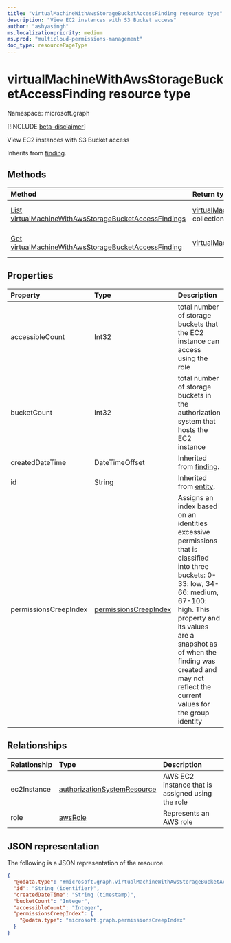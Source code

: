 ```yaml
---
title: "virtualMachineWithAwsStorageBucketAccessFinding resource type"
description: "View EC2 instances with S3 Bucket access"
author: "ashyasingh"
ms.localizationpriority: medium
ms.prod: "multicloud-permissions-management"
doc_type: resourcePageType
---
```


# virtualMachineWithAwsStorageBucketAccessFinding resource type

Namespace: microsoft.graph

[!INCLUDE [beta-disclaimer](../../includes/beta-disclaimer.md)]

View EC2 instances with S3 Bucket access


Inherits from [finding](../resources/finding.md).

## Methods
|Method|Return type|Description|
|:---|:---|:---|
|[List virtualMachineWithAwsStorageBucketAccessFindings](../api/virtualmachinewithawsstoragebucketaccessfinding-list.md)|[virtualMachineWithAwsStorageBucketAccessFinding](../resources/virtualmachinewithawsstoragebucketaccessfinding.md) collection|Get a list of the [virtualMachineWithAwsStorageBucketAccessFinding](../resources/virtualmachinewithawsstoragebucketaccessfinding.md) objects and their properties.|
|[Get virtualMachineWithAwsStorageBucketAccessFinding](../api/virtualmachinewithawsstoragebucketaccessfinding-get.md)|[virtualMachineWithAwsStorageBucketAccessFinding](../resources/virtualmachinewithawsstoragebucketaccessfinding.md)|Read the properties and relationships of a [virtualMachineWithAwsStorageBucketAccessFinding](../resources/virtualmachinewithawsstoragebucketaccessfinding.md) object.|


## Properties
|Property|Type|Description|
|:---|:---|:---|
|accessibleCount|Int32|total number of storage buckets that the EC2 instance can access using the role|
|bucketCount|Int32|total number of storage buckets in the authorization system that hosts the EC2 instance|
|createdDateTime|DateTimeOffset|Inherited from [finding](../resources/finding.md).|
|id|String|Inherited from [entity](../resources/entity.md).|
|permissionsCreepIndex|[permissionsCreepIndex](../resources/permissionscreepindex.md)|Assigns an index based on an identities excessive permissions that is classified into three buckets: 0-33: low, 34-66: medium, 67-100: high. This property and its values are a snapshot as of when the finding was created and may not reflect the current values for the group identity|

## Relationships
|Relationship|Type|Description|
|:---|:---|:---|
|ec2Instance|[authorizationSystemResource](../resources/authorizationsystemresource.md)|AWS EC2 instance that is assigned using the role|
|role|[awsRole](../resources/awsrole.md)|Represents an AWS role|

## JSON representation
The following is a JSON representation of the resource.
<!-- {
  "blockType": "resource",
  "keyProperty": "id",
  "@odata.type": "microsoft.graph.virtualMachineWithAwsStorageBucketAccessFinding",
  "baseType": "microsoft.graph.finding",
  "openType": false
}
-->
``` json
{
  "@odata.type": "#microsoft.graph.virtualMachineWithAwsStorageBucketAccessFinding",
  "id": "String (identifier)",
  "createdDateTime": "String (timestamp)",
  "bucketCount": "Integer",
  "accessibleCount": "Integer",
  "permissionsCreepIndex": {
    "@odata.type": "microsoft.graph.permissionsCreepIndex"
  }
}
```

